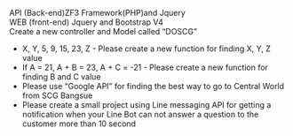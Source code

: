API (Back-end)ZF3 Framework(PHP)and Jquery </br>
WEB (front-end) Jquery and Bootstrap V4 </br>
Create a new controller and Model called “DOSCG” </br>
- X, Y, 5, 9, 15, 23, Z - Please create a new function for finding X, Y, Z value </br>
- If A = 21, A + B = 23, A + C = -21 - Please create a new function for finding B and C value </br>
- Please use “Google API” for finding the best way to go to Central World from SCG
Bangsue</br>
- Please create a small project using Line messaging API for getting a notification when
your Line Bot can not answer a question to the customer more than 10 second </br>
